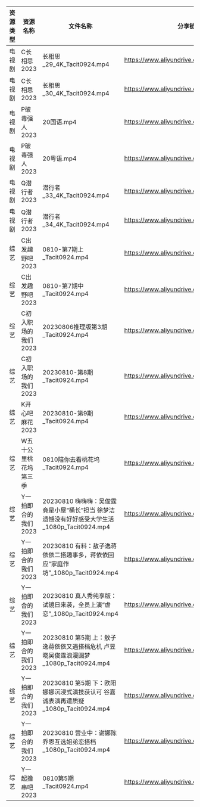 | 资源类型 | 资源名称         | 文件名称                                                           | 分享链接                                      | 更新时间       |
| ---- | ------------ | -------------------------------------------------------------- | ----------------------------------------- | ---------- |
| 电视剧  | C长相思2023     | 长相思_29_4K_Tacit0924.mp4                                        | https://www.aliyundrive.com/s/4u3FpioY6BR | 2023-08-11 |
| 电视剧  | C长相思2023     | 长相思_30_4K_Tacit0924.mp4                                        | https://www.aliyundrive.com/s/4u3FpioY6BR | 2023-08-11 |
| 电视剧  | P破毒强人2023    | 20国语.mp4                                                       | https://www.aliyundrive.com/s/N9L3L9L9hNr | 2023-08-11 |
| 电视剧  | P破毒强人2023    | 20粤语.mp4                                                       | https://www.aliyundrive.com/s/N9L3L9L9hNr | 2023-08-11 |
| 电视剧  | Q潜行者2023     | 潜行者_33_4K_Tacit0924.mp4                                        | https://www.aliyundrive.com/s/siGjovJUqpD | 2023-08-11 |
| 电视剧  | Q潜行者2023     | 潜行者_34_4K_Tacit0924.mp4                                        | https://www.aliyundrive.com/s/siGjovJUqpD | 2023-08-11 |
| 综艺   | C出发趣野吧2023   | 0810-第7期上_Tacit0924.mp4                                        | https://www.aliyundrive.com/s/6vvnHUfoaEK | 2023-08-11 |
| 综艺   | C出发趣野吧2023   | 0810-第7期中_Tacit0924.mp4                                        | https://www.aliyundrive.com/s/6vvnHUfoaEK | 2023-08-11 |
| 综艺   | C初入职场的我们2023 | 20230806推理版第3期_Tacit0924.mp4                                   | https://www.aliyundrive.com/s/pqc7pqfCNxC | 2023-08-11 |
| 综艺   | C初入职场的我们2023 | 20230810-第8期_Tacit0924.mp4                                     | https://www.aliyundrive.com/s/pqc7pqfCNxC | 2023-08-11 |
| 综艺   | K开心吧麻花2023   | 20230810-第9期_Tacit0924.mp4                                     | https://www.aliyundrive.com/s/pFp64vJYuJx | 2023-08-11 |
| 综艺   | W五十公里桃花坞第三季  | 0810陪你去看桃花坞_Tacit0924.mp4                                      | https://www.aliyundrive.com/s/UM8vBhV25fT | 2023-08-11 |
| 综艺   | Y一拍即合的我们2023 | 20230810 嗨嗨嗨：吴俊霆竟是小屋“桶长”担当 徐梦洁遗憾没有好好感受大学生活_1080p_Tacit0924.mp4 | https://www.aliyundrive.com/s/4M8jLpP4Xig | 2023-08-11 |
| 综艺   | Y一拍即合的我们2023 | 20230810 有料：敖子逸蒋依依二搭趣事多，蒋依依回应“家庭作坊”_1080p_Tacit0924.mp4        | https://www.aliyundrive.com/s/4M8jLpP4Xig | 2023-08-11 |
| 综艺   | Y一拍即合的我们2023 | 20230810 真人秀纯享版：试镜日来袭，全员上演“虐恋”_1080p_Tacit0924.mp4             | https://www.aliyundrive.com/s/4M8jLpP4Xig | 2023-08-11 |
| 综艺   | Y一拍即合的我们2023 | 20230810 第5期 上：敖子逸蒋依依又遇搭档危机 卢昱晓吴俊霆浪漫圆梦_1080p_Tacit0924.mp4     | https://www.aliyundrive.com/s/4M8jLpP4Xig | 2023-08-11 |
| 综艺   | Y一拍即合的我们2023 | 20230810 第5期 下：欧阳娜娜沉浸式演技获认可 谷嘉诚表演再遭质疑_1080p_Tacit0924.mp4      | https://www.aliyundrive.com/s/4M8jLpP4Xig | 2023-08-11 |
| 综艺   | Y一拍即合的我们2023 | 20230810 营业中：谢娜陈乔恩互选姐弟恋搭档_1080p_Tacit0924.mp4                  | https://www.aliyundrive.com/s/4M8jLpP4Xig | 2023-08-11 |
| 综艺   | Y一起撸串吧2023   | 0810第5期_Tacit0924.mp4                                          | https://www.aliyundrive.com/s/UrtGCbqjurh | 2023-08-11 |
